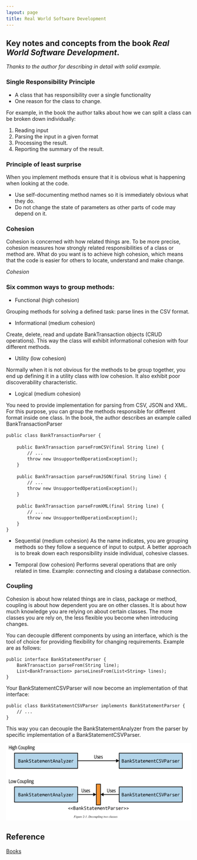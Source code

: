```yaml
---
layout: page
title: Real World Software Development
---
```


## Key notes and concepts from the book *Real World Software Development*.
 *Thanks to the author for describing in detail with solid example.*

### Single Responsibility Principle

* A class that has responsibility over a single functionality
* One reason for the class to change.

For example, in the book the author talks about how we can split a class can be broken down individually:

1. Reading input
2. Parsing the input in a given format
3. Processing the result.
4. Reporting the summary of the result.

### Principle of least surprise

When you implement methods ensure that it is obvious what is happening when looking at the code.

* Use self-documenting method names so it is immediately obvious what they do.
* Do not change the state of parameters as other parts of code may depend on it.

### Cohesion

Cohesion is concerned with how related things are. To be more precise, cohesion measures how strongly related responsibilities of a class or method are.
 What do you want is to achieve high cohesion, which means that the code is easier for others to locate, understand and make change.

 *_Cohesion_*

### Six common ways to group methods:

* Functional (high cohesion)

Grouping methods for solving a defined task: parse lines in the CSV format. 

* Informational (medium cohesion)

Create, delete, read and update BankTransaction objects (CRUD operations). This way the class will exhibit informational cohesion with four different methods.

* Utility (low cohesion)

Normally when it is not obvious for the methods to be group together, you end up defining it in a utility class with low cohesion. It also exhibit poor discoverability characteristic.

* Logical (medium cohesion)

You need to provide implementation for parsing from CSV, JSON and XML. For this purpose, you can group the methods responsible for different format inside one class.
In the book, the author describes an example called BankTransactionParser

``` 
public class BankTransactionParser {

    public BankTransaction parseFromCSV(final String line) {
        // ...
        throw new UnsupportedOperationException();
    }

    public BankTransaction parseFromJSON(final String line) {
        // ...
        throw new UnsupportedOperationException();
    }

    public BankTransaction parseFromXML(final String line) {
        // ...
        throw new UnsupportedOperationException();
    }
}
```

* Sequential (medium cohesion)
As the name indicates, you are grouping methods so they follow a sequence of input to output. A better approach is to break down each responsibility inside individual, cohesive classes.

* Temporal (low cohesion)
Performs several operations that are only related in time. Example: connecting and closing a database connection.

### Coupling

Cohesion is about how related things are in class, package or method, coupling is about how dependent you are on other classes. It is about how much knowledge you are relying on about certain classes. The more classes you are rely on, the less flexible you become when introducing changes. 

You can decouple different components by using an interface, which is the tool of choice for providing flexibility for changing requirements. Example are as follows:

```
public interface BankStatementParser {
    BankTransaction parseFrom(String line);
    List<BankTransaction> parseLinesFrom(List<String> lines);
}
```
Your BankStatementCSVParser will now become an implementation of that interface:
```
public class BankStatementCSVParser implements BankStatementParser {
    // ...
}
```
This way you can decouple the BankStatementAnalyzer from the parser by specific implementation of a BankStatementCSVParser. 

![image](/assets/images/RealSoftDev_Coupling.png)


## Reference

[Books](/_posts/2018-10-10-Books.md)
